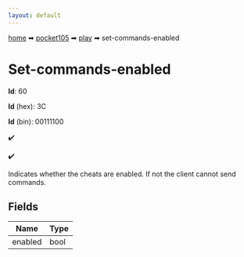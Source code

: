```yaml
---
layout: default
---
```


[home](/) ➡ [pocket105](/protocol/pocket105) ➡ [play](/protocol/pocket105/play) ➡ set-commands-enabled

# Set-commands-enabled

**Id**: 60

**Id** (hex): 3C

**Id** (bin): 00111100

✔️

✔️

Indicates whether the cheats are enabled. If not the client cannot send commands.

## Fields

Name | Type
---|---
enabled | bool


